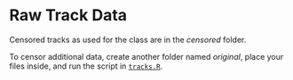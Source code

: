 # Raw Track Data

Censored tracks as used for the class are in the _censored_ folder.

To censor additional data, create another folder named _original_,
place your files inside, and run the script in [`tracks.R`](../tracks.R).
